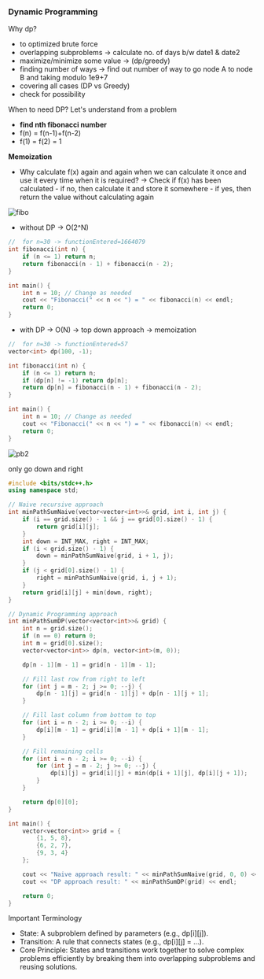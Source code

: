 ### Dynamic Programming

Why dp?

- to optimized brute force
- overlapping subproblems
  -> calculate no. of days b/w date1 & date2
- maximize/minimize some value -> (dp/greedy)
- finding number of ways
  -> find out number of way to go node A to node B and taking modulo 1e9+7
- covering all cases (DP vs Greedy)
- check for possibility

When to need DP?
Let's understand from a problem

- <b>find nth fibonacci number</b>
- f(n) = f(n-1)+f(n-2)
- f(1) = f(2) = 1

<b>Memoization</b>

- Why calculate f(x) again and again when we can calculate it once and use it every time when it is required?
  -> Check if f(x) has been calculated - if no, then calculate it and store it somewhere - if yes, then return the value without calculating again

![fibo](https://miro.medium.com/v2/resize:fit:617/1*EmGt1nAA3PNd0dcgE24wAw.png)

- without DP -> O(2^N)

```cpp
//  for n=30 -> functionEntered=1664079
int fibonacci(int n) {
    if (n <= 1) return n;
    return fibonacci(n - 1) + fibonacci(n - 2);
}

int main() {
    int n = 10; // Change as needed
    cout << "Fibonacci(" << n << ") = " << fibonacci(n) << endl;
    return 0;
}

```

- with DP -> O(N) -> top down approach
  -> memoization

```cpp
//  for n=30 -> functionEntered=57
vector<int> dp(100, -1);

int fibonacci(int n) {
    if (n <= 1) return n;
    if (dp[n] != -1) return dp[n];
    return dp[n] = fibonacci(n - 1) + fibonacci(n - 2);
}

int main() {
    int n = 10; // Change as needed
    cout << "Fibonacci(" << n << ") = " << fibonacci(n) << endl;
    return 0;
}

```

![pb2](https://i.ibb.co.com/chQRvTcB/Screenshot-from-2025-03-05-14-41-40.png)

only go down and right

```cpp
#include <bits/stdc++.h>
using namespace std;

// Naive recursive approach
int minPathSumNaive(vector<vector<int>>& grid, int i, int j) {
    if (i == grid.size() - 1 && j == grid[0].size() - 1) {
        return grid[i][j];
    }
    int down = INT_MAX, right = INT_MAX;
    if (i < grid.size() - 1) {
        down = minPathSumNaive(grid, i + 1, j);
    }
    if (j < grid[0].size() - 1) {
        right = minPathSumNaive(grid, i, j + 1);
    }
    return grid[i][j] + min(down, right);
}

// Dynamic Programming approach
int minPathSumDP(vector<vector<int>>& grid) {
    int n = grid.size();
    if (n == 0) return 0;
    int m = grid[0].size();
    vector<vector<int>> dp(n, vector<int>(m, 0));

    dp[n - 1][m - 1] = grid[n - 1][m - 1];

    // Fill last row from right to left
    for (int j = m - 2; j >= 0; --j) {
        dp[n - 1][j] = grid[n - 1][j] + dp[n - 1][j + 1];
    }

    // Fill last column from bottom to top
    for (int i = n - 2; i >= 0; --i) {
        dp[i][m - 1] = grid[i][m - 1] + dp[i + 1][m - 1];
    }

    // Fill remaining cells
    for (int i = n - 2; i >= 0; --i) {
        for (int j = m - 2; j >= 0; --j) {
            dp[i][j] = grid[i][j] + min(dp[i + 1][j], dp[i][j + 1]);
        }
    }

    return dp[0][0];
}

int main() {
    vector<vector<int>> grid = {
        {1, 5, 8},
        {6, 2, 7},
        {9, 3, 4}
    };

    cout << "Naive approach result: " << minPathSumNaive(grid, 0, 0) << endl;
    cout << "DP approach result: " << minPathSumDP(grid) << endl;

    return 0;
}
```

Important Terminology

- State: A subproblem defined by parameters (e.g., dp[i][j]).
- Transition: A rule that connects states (e.g., dp[i][j] = ...).
- Core Principle: States and transitions work together to solve complex problems efficiently by breaking them into overlapping subproblems and reusing solutions.
